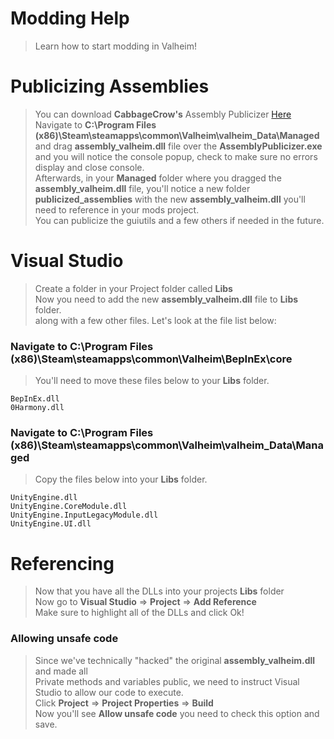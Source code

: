 # Modding Help
> Learn how to start modding in Valheim!

# Publicizing Assemblies
> You can download **CabbageCrow's** Assembly Publicizer [Here](https://github.com/CabbageCrow/AssemblyPublicizer/releases)  
> Navigate to **C:\Program Files (x86)\Steam\steamapps\common\Valheim\valheim_Data\Managed**  
> and drag **assembly_valheim.dll** file over the **AssemblyPublicizer.exe**  
> and you will notice the console popup, check to make sure no errors display and close console.   
> Afterwards, in your **Managed** folder where you dragged the **assembly_valheim.dll** file, you'll notice a new folder  
> **publicized_assemblies** with the new **assembly_valheim.dll** you'll need to reference in your mods project.  
> You can publicize the guiutils and a few others if needed in the future.  
  
  
# Visual Studio
> Create a folder in your Project folder called **Libs**  
> Now you need to add the new **assembly_valheim.dll** file to **Libs** folder.  
> along with a few other files. Let's look at the file list below:  
  
### Navigate to **C:\Program Files (x86)\Steam\steamapps\common\Valheim\BepInEx\core**
> You'll need to move these files below to your **Libs** folder.  
```
BepInEx.dll
0Harmony.dll
```

### Navigate to **C:\Program Files (x86)\Steam\steamapps\common\Valheim\valheim_Data\Managed**
> Copy the files below into your **Libs** folder.  
```
UnityEngine.dll
UnityEngine.CoreModule.dll
UnityEngine.InputLegacyModule.dll
UnityEngine.UI.dll
```

# Referencing
> Now that you have all the DLLs into your projects **Libs** folder  
> Now go to **Visual Studio** => **Project** => **Add Reference**  
> Make sure to highlight all of the DLLs and click Ok!  
  
### Allowing unsafe code
> Since we've technically "hacked" the original **assembly_valheim.dll** and made all  
> Private methods and variables public, we need to instruct Visual Studio to allow our code to execute.  
> Click **Project** => **Project Properties** => **Build**  
Now you'll see **Allow unsafe code** you need to check this option and save.  


